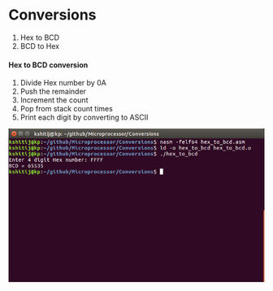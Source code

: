 # Conversions
1. Hex to BCD
1. BCD to Hex

#### Hex to BCD conversion
1. Divide Hex number by 0A
1. Push the remainder
1. Increment the count
1. Pop from stack count times
1. Print each digit by converting to ASCII

![](screenshots/conv_1.png)
